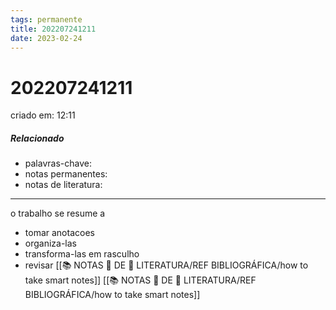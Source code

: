 ```yaml
---
tags: permanente
title: 202207241211
date: 2023-02-24
---
```

# 202207241211
criado em: 12:11

##### Relacionado
- palavras-chave:
- notas permanentes:
- notas de literatura:

---
o trabalho se resume a
- tomar anotacoes
- organiza-las
- transforma-las em rasculho
- revisar
[[📚 NOTAS 📖 DE 📘 LITERATURA/REF BIBLIOGRÁFICA/how to take smart notes]] 
[[📚 NOTAS 📖 DE 📘 LITERATURA/REF BIBLIOGRÁFICA/how to take smart notes]]

